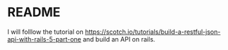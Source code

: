 # README

I will folllow the tutorial on https://scotch.io/tutorials/build-a-restful-json-api-with-rails-5-part-one and build an API on rails.
